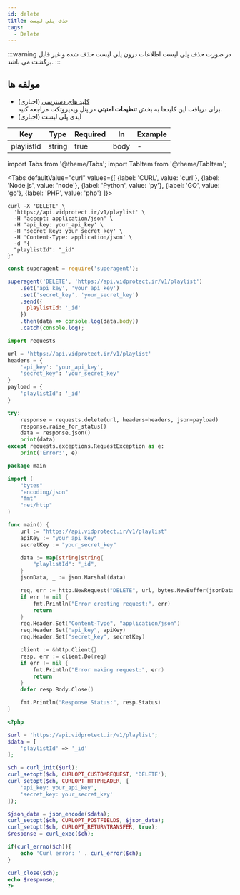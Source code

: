 ```yaml
---
id: delete
title: حذف پلی لیست
tags:
  - Delete
---
```


:::warning
در صورت حذف پلی لیست اطلاعات درون پلی لیست حذف شده و غیر قابل برگشت می باشد.
:::

## مولفه ها

* [کلید های دسترسی][] (اجباری)  
  برای دریافت این کلیدها به بخش **تنظیمات امنیتی** در پنل ویدپروتکت مراجعه کنید.
* آیدی پلی لیست (اجباری)

| Key        | Type   | Required | In   | Example |
|------------|--------|----------|------|---------|
| playlistId | string | true     | body | -       |

import Tabs from '@theme/Tabs';
import TabItem from '@theme/TabItem';

<Tabs
defaultValue="curl"
values={[
{label: 'CURL', value: 'curl'},
{label: 'Node.js', value: 'node'},
{label: 'Python', value: 'py'},
{label: 'GO', value: 'go'},
{label: 'PHP', value: 'php'}
]}>

<TabItem value="curl">

```shell
curl -X 'DELETE' \
  'https://api.vidprotect.ir/v1/playlist' \
  -H 'accept: application/json' \
  -H 'api_key: your_api_key' \
  -H 'secret_key: your_secret_key' \
  -H 'Content-Type: application/json' \
  -d '{
  "playlistId": "_id"
}'
```

</TabItem>

<TabItem value="node">

```js
const superagent = require('superagent');

superagent('DELETE', 'https://api.vidprotect.ir/v1/playlist')
    .set('api_key', 'your_api_key')
    .set('secret_key', 'your_secret_key')
    .send({
      playlistId: '_id'
    })
    .then(data => console.log(data.body))
    .catch(console.log);
```

</TabItem>

<TabItem value="py">

```python
import requests

url = 'https://api.vidprotect.ir/v1/playlist'
headers = {
    'api_key': 'your_api_key',
    'secret_key': 'your_secret_key'
}
payload = {
    'playlistId': '_id'
}

try:
    response = requests.delete(url, headers=headers, json=payload)
    response.raise_for_status()
    data = response.json()
    print(data)
except requests.exceptions.RequestException as e:
    print('Error:', e)
```

</TabItem>


<TabItem value="go">

```go
package main

import (
	"bytes"
	"encoding/json"
	"fmt"
	"net/http"
)

func main() {
	url := "https://api.vidprotect.ir/v1/playlist"
	apiKey := "your_api_key"
	secretKey := "your_secret_key"

	data := map[string]string{
		"playlistId": "_id",
	}
	jsonData, _ := json.Marshal(data)

	req, err := http.NewRequest("DELETE", url, bytes.NewBuffer(jsonData))
	if err != nil {
		fmt.Println("Error creating request:", err)
		return
	}
	req.Header.Set("Content-Type", "application/json")
	req.Header.Set("api_key", apiKey)
	req.Header.Set("secret_key", secretKey)

	client := &http.Client{}
	resp, err := client.Do(req)
	if err != nil {
		fmt.Println("Error making request:", err)
		return
	}
	defer resp.Body.Close()

	fmt.Println("Response Status:", resp.Status)
}
```

</TabItem>

<TabItem value="php">

```php
<?php

$url = 'https://api.vidprotect.ir/v1/playlist';
$data = [
    'playlistId' => '_id'
];

$ch = curl_init($url);
curl_setopt($ch, CURLOPT_CUSTOMREQUEST, 'DELETE');
curl_setopt($ch, CURLOPT_HTTPHEADER, [
    'api_key: your_api_key',
    'secret_key: your_secret_key'
]);

$json_data = json_encode($data);
curl_setopt($ch, CURLOPT_POSTFIELDS, $json_data);
curl_setopt($ch, CURLOPT_RETURNTRANSFER, true);
$response = curl_exec($ch);

if(curl_errno($ch)){
    echo 'Curl error: ' . curl_error($ch);
}

curl_close($ch);
echo $response;
?>
```

</TabItem>

</Tabs>

[کلید های دسترسی]: https://vidprotect.ir/panel/settings/security-settings